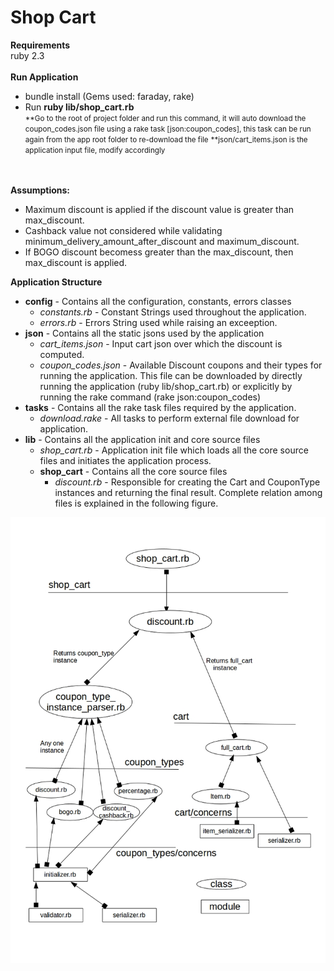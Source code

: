 # Shop Cart
<b>Requirements</b><br/>
ruby 2.3
<br/>
<br/>
<b>Run Application</b>
<ul>
  <li>bundle install (Gems used: faraday, rake)</li>
  <li>Run <b>ruby lib/shop_cart.rb</b></li>
  <small> **Go to the root of project folder and run this command, it will auto download the coupon_codes.json file using a rake task [json:coupon_codes], this task can be run again from the app root folder to re-download the file</small>
  <small> **json/cart_items.json is the application input file, modify accordingly</small>
</ul>
<br/>
<br/>
<b>Assumptions:</b>
<ul>
  <li>Maximum discount is applied if the discount value is greater than max_discount.</li>
  <li>Cashback value not considered while validating minimum_delivery_amount_after_discount and maximum_discount.</li>
  <li>If BOGO discount becomess greater than the max_discount, then max_discount is applied.</li>
</ul>
<b>Application Structure</b>
<ul>
  <li>
    <b>config</b> - Contains all the configuration, constants, errors classes
    <ul>
      <li><i>constants.rb</i> - Constant Strings used throughout the application.</li>
      <li><i>errors.rb</i> - Errors String used while raising an exceeption.</li>
    </ul>
  </li>
  <li>
    <b>json</b> - Contains all the static jsons used by the application
    <ul>
      <li><i>cart_items.json</i> - Input cart json over which the discount is computed.</li>
      <li><i>coupon_codes.json</i> - Available Discount coupons and their types for running the application. This file can be downloaded by directly running the application (ruby lib/shop_cart.rb) or explicitly by running the rake command (rake json:coupon_codes)</li>
    </ul>
  </li>
  <li>
    <b>tasks</b> - Contains all the rake task files required by the application.
    <ul>
      <li><i>download.rake</i> - All tasks to perform external file download for application.</li>
    </ul>
  </li>
  <li>
    <b>lib</b> - Contains all the application init and core source files
    <ul>
      <li><i>shop_cart.rb</i> - Application init file which loads all the core source files and initiates the application process.</li>
      <li>
        <b>shop_cart</b> - Contains all the core source files
        <ul>
          <li><i>discount.rb</i> - Responsible for creating the Cart and CouponType instances and returning the final result. Complete relation among files is explained in the following figure.</li>
        </ul>
      </li>
    </ul>
  </li>
</ul>
<img src="assets/shop_cart_application_structure.jpg">
